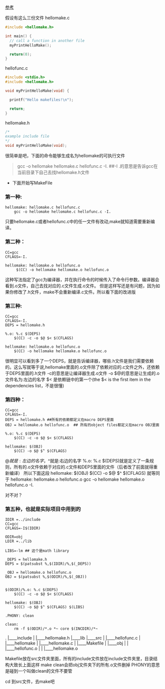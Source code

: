 [参考](http://www.cs.colby.edu/maxwell/courses/tutorials/maketutor/)

假设有这么三份文件
hellomake.c	
```c
#include <hellomake.h>

int main() {
  // call a function in another file
  myPrintHelloMake();

  return(0);
}
```

hellofunc.c
```c
#include <stdio.h>
#include <hellomake.h>

void myPrintHelloMake(void) {

  printf("Hello makefiles!\n");

  return;
}
```

hellomake.h
```c
/*
example include file
*/
void myPrintHelloMake(void);
```
很简单是吧，下面的命令能够生成名为hellomake的可执行文件
> gcc -o hellomake hellomake.c hellofunc.c -I. ##-I .的意思是告诉gcc在当前目录下自己去找hellomake.h文件

- 下面开始写MakeFile

###  第一种:
```
hellomake: hellomake.c hellofunc.c
    gcc -o hellomake hellomake.c hellofunc.c -I.
```
只要hellomake.c或者hellofunc.c中的任一文件有改动,make就知道需要重新编译。

### 第二种：
```
CC=gcc
CFLAGS=-I.

hellomake: hellomake.o hellofunc.o
     $(CC) -o hellomake hellomake.o hellofunc.o
```
这种写法指定了gcc为编译器，并在执行命令的时候传入了命令行参数。编译器会看到.o文件，自己去找对应的.c文件生成.o文件。
但是这样写还是有问题，因为如果你修改了.h文件，make不会重新编译.c文件。所以看下面的改进版

### 第三种:
```
CC=gcc
CFLAGS=-I.
DEPS = hellomake.h

%.o: %.c $(DEPS)
	$(CC) -c -o $@ $< $(CFLAGS)

hellomake: hellomake.o hellofunc.o 
	$(CC) -o hellomake hellomake.o hellofunc.o 
```
很明显可以看到多了一个DEPS，就是告诉编译器，哪些.h文件是我们需要依赖的。这么写就等于说,hellomake里面的.o文件除了依赖对应的.c文件之外，还依赖于DEPS里面的.h文件
-c的意思是让编译器生成.o文件
-o $@的意思是让生成的.o文件名为:左边的名字
$< 是依赖链中的第一个(the $< is the first item in the dependencies list，不是很懂)

### 第四种：
```
CC=gcc
CFLAGS=-I.
DEPS = hellomake.h ##所有的依赖都定义在macro DEPS里面
OBJ = hellomake.o hellofunc.o  ## 所有的object files都定义在macro OBJ里面

%.o: %.c $(DEPS)
	$(CC) -c -o $@ $< $(CFLAGS)

hellomake: $(OBJ)
	$(CC) -o $@ $^ $(CFLAGS)
```
$@就是:左边的名字，$^就是:右边的名字
%.o: %.c $(DEPS)就是定义了一条规则，所有的.o文件依赖于对应的.c文件和DEPS里面的文件（后者改了前面就得重新编译）
所以下面这段
hellomake: $(OBJ)
	$(CC) -o $@ $^ $(CFLAGS)
就等同于
hellomake: hellomake.o hellofunc.o
    gcc -o hellomake hellomake.o hellofunc.o -I.
   
对不对？        

### 第五种，也就是实际项目中用到的
```
IDIR =../include
CC=gcc
CFLAGS=-I$(IDIR)

ODIR=obj
LDIR =../lib

LIBS=-lm ## 这个是math library

_DEPS = hellomake.h
DEPS = $(patsubst %,$(IDIR)/%,$(_DEPS))

_OBJ = hellomake.o hellofunc.o 
OBJ = $(patsubst %,$(ODIR)/%,$(_OBJ))


$(ODIR)/%.o: %.c $(DEPS)
	$(CC) -c -o $@ $< $(CFLAGS)

hellomake: $(OBJ)
	$(CC) -o $@ $^ $(CFLAGS) $(LIBS)

.PHONY: clean

clean:
	rm -f $(ODIR)/*.o *~ core $(INCDIR)/*~ 
```

.
|____include
| |____hellomake.h
|____lib
|____src
| |____hellofunc.c
| |____hellomake
| |____hellomake.c
| |____Makefile
| |____obj
| | |____hellofunc.o
| | |____hellomake.o


Makefile放在src文件夹里面，所有的include文件放在include文件夹里，目录结构大致长上面这样
make clean会把obj文件夹下的所有.o文件删掉
PHONY的意思是碰到一个叫做clean的文件不要管

cd 到src文件，去make吧




